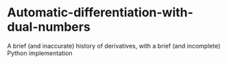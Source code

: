 # Automatic-differentiation-with-dual-numbers
A brief (and inaccurate) history of derivatives, with a brief (and incomplete) Python implementation
